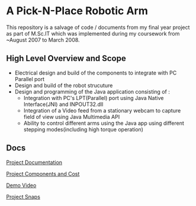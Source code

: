 # A Pick-N-Place Robotic Arm

This repository is a salvage of code / documents from my final year project as part of M.Sc.IT which was implemented during my coursework from ~August 2007 to March 2008.

## High Level Overview and Scope
* Electrical design and build of the components to integrate with PC Parallel port
* Design and build of the robot strucuture 
* Design and programming of the Java application consisting of :
  * Integration with PC's LPT(Parallel) port using Java Native Interface(JNI) and INPOUT32.dll
  * Integration of a Video feed from a stationary webcam to capture field of view using Java Multimedia API
  * Ability to control different arms using the Java app using different stepping modes(including high torque operation)

## Docs

[Project Documentation](https://github.com/itsavvy-ankur/robotic-arm/blob/main/docs/Proj%20Doc.doc)

[Project Components and Cost](https://github.com/itsavvy-ankur/robotic-arm/blob/main/docs/Program%20Flow.doc)

[Demo Video](https://youtu.be/uRIp50oaYRo)

[Project Snaps](https://photos.app.goo.gl/iugwYPE4wSXWpRzH9)
